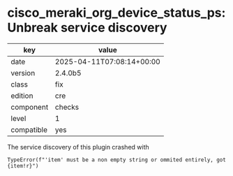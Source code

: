 [//]: # (werk v2)
# cisco_meraki_org_device_status_ps: Unbreak service discovery

key        | value
---------- | ---
date       | 2025-04-11T07:08:14+00:00
version    | 2.4.0b5
class      | fix
edition    | cre
component  | checks
level      | 1
compatible | yes

The service discovery of this plugin crashed with
```
TypeError(f"'item' must be a non empty string or ommited entirely, got {item!r}")
```
